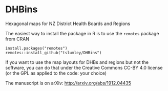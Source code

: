 # DHBins
Hexagonal maps for NZ District Health Boards and Regions

The easiest way to install the package in R is to use the `remotes` package from CRAN

```
install.packages("remotes")
remotes::install_github("tslumley/DHBins")
```

If you want to use the map layouts for DHBs and regions but not the software, you can do that under the Creative Commons CC-BY 4.0 license (or the GPL as applied to the code: your choice)

The manuscript is on arXiv: http://arxiv.org/abs/1912.04435
